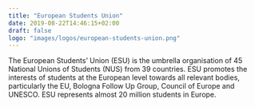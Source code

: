 ```yaml
---
title: "European Students Union"
date: 2019-08-22T14:46:15+02:00
draft: false
logo: "images/logos/european-students-union.png"
---
```


The European Students’ Union (ESU) is the umbrella organisation of 45 National Unions of Students (NUS) from 39 countries.
ESU promotes the interests of students at the European level towards all relevant bodies, particularly the EU, Bologna Follow Up Group, Council of Europe and UNESCO. 
ESU represents almost 20 million students in Europe.
